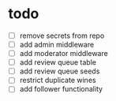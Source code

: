 # todo


- [ ] remove secrets from repo
- [ ] add admin middleware
- [ ] add moderator middleware
- [ ] add review queue table
- [ ] add review queue seeds
- [ ] restrict duplicate wines
- [ ] add follower functionality